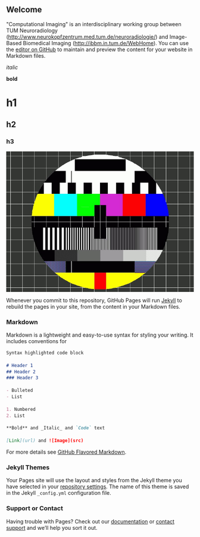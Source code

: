 ## Welcome

"Computational Imaging" is an interdisciplinary working group between TUM Neuroradiology (http://www.neurokopfzentrum.med.tum.de/neuroradiologie/) and Image-Based Biomedical Imaging (http://ibbm.in.tum.de/WebHome).
You can use the [editor on GitHub](https://github.com/CompImg/CompImg.github.io/edit/master/index.md) to maintain and preview the content for your website in Markdown files.

*italic*

**bold**

# h1

## h2

### h3

<img src="testbild-100.jpg" alt="hi" align="middle"/>

Whenever you commit to this repository, GitHub Pages will run [Jekyll](https://jekyllrb.com/) to rebuild the pages in your site, from the content in your Markdown files.

### Markdown

Markdown is a lightweight and easy-to-use syntax for styling your writing. It includes conventions for

```markdown
Syntax highlighted code block

# Header 1
## Header 2
### Header 3

- Bulleted
- List

1. Numbered
2. List

**Bold** and _Italic_ and `Code` text

[Link](url) and ![Image](src)
```

For more details see [GitHub Flavored Markdown](https://guides.github.com/features/mastering-markdown/).

### Jekyll Themes

Your Pages site will use the layout and styles from the Jekyll theme you have selected in your [repository settings](https://github.com/CompImg/CompImg.github.io/settings). The name of this theme is saved in the Jekyll `_config.yml` configuration file.

### Support or Contact

Having trouble with Pages? Check out our [documentation](https://help.github.com/categories/github-pages-basics/) or [contact support](https://github.com/contact) and we’ll help you sort it out.
